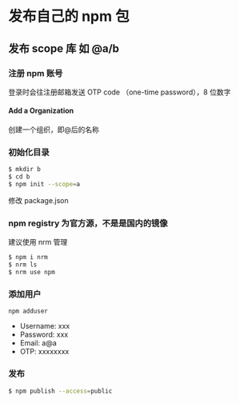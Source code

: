 # 发布自己的 npm 包

## 发布 scope 库 如 @a/b

### 注册 npm 账号

登录时会往注册邮箱发送 OTP code （one-time password），8 位数字

#### Add a Organization

创建一个组织，即@后的名称

### 初始化目录

```bash
$ mkdir b
$ cd b
$ npm init --scope=a
```

修改 package.json

### npm registry 为官方源，不是是国内的镜像

建议使用 nrm 管理

```bash
$ npm i nrm
$ nrm ls
$ nrm use npm
```

### 添加用户

`npm adduser`

- Username: xxx
- Password: xxx
- Email: a@a
- OTP: xxxxxxxx

### 发布

```bash
$ npm publish --access=public
```
